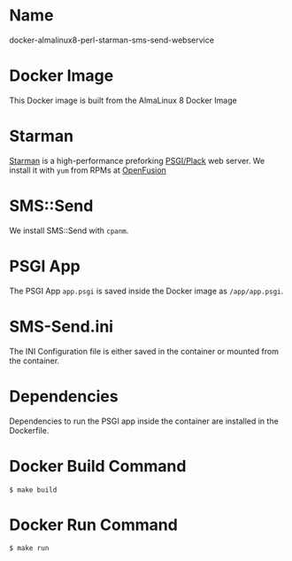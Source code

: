 # Name

docker-almalinux8-perl-starman-sms-send-webservice

# Docker Image

This Docker image is built from the AlmaLinux 8 Docker Image

# Starman

[Starman](https://metacpan.org/release/Starman) is a high-performance preforking [PSGI/Plack](https://metacpan.org/release/Plack) web server. We install it with `yum` from RPMs at [OpenFusion](https://repo.openfusion.net/el-8-x86_64)

# SMS::Send

We install SMS::Send with `cpanm`.

# PSGI App

The PSGI App `app.psgi` is saved inside the Docker image as `/app/app.psgi`.

# SMS-Send.ini

The INI Configuration file is either saved in the container or mounted from the container.

# Dependencies

Dependencies to run the PSGI app inside the container are installed in the Dockerfile. 

# Docker Build Command

```
$ make build
```

# Docker Run Command

```
$ make run
```
